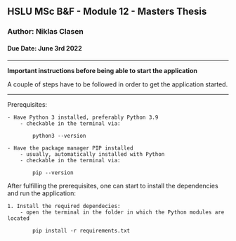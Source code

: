 ## HSLU MSc B&F - Module 12 - Masters Thesis
### Author: Niklas Clasen
#### Due Date: June 3rd 2022

---
**Important instructions before being able to start the application**

A couple of steps have to be followed in order to get the application started.

---
Prerequisites:
```
- Have Python 3 installed, preferably Python 3.9
    - checkable in the terminal via:
    
        python3 --version
        
- Have the package manager PIP installed
    - usually, automatically installed with Python
    - checkable in the terminal via:
    
        pip --version
```

After fulfilling the prerequisites, one can start to install the dependencies
and run the application:

```
1. Install the required dependecies:
    - open the terminal in the folder in which the Python modules are located
    
        pip install -r requirements.txt
